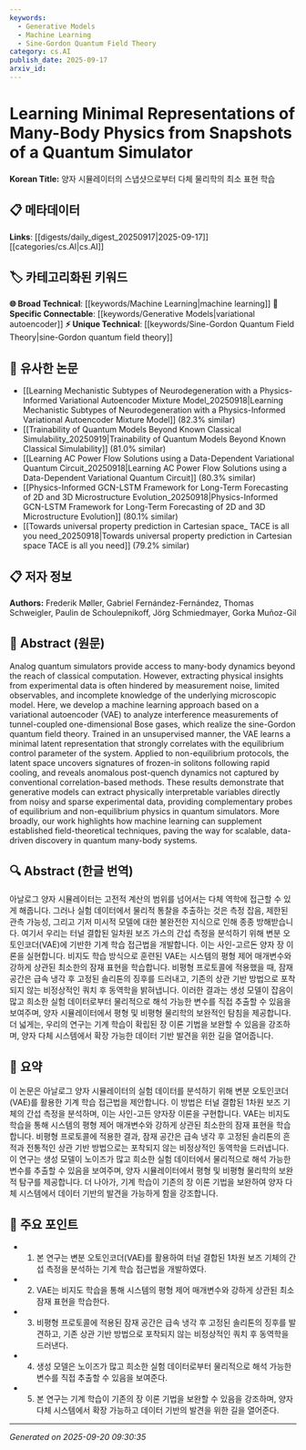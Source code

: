 ```yaml
---
keywords:
  - Generative Models
  - Machine Learning
  - Sine-Gordon Quantum Field Theory
category: cs.AI
publish_date: 2025-09-17
arxiv_id:
---
```


<!-- KEYWORD_LINKING_METADATA:
{
  "processed_timestamp": "2025-09-22 22:52:25.712995",
  "vocabulary_version": "1.0",
  "selected_keywords": [
    "Generative Models",
    "Machine Learning",
    "Sine-Gordon Quantum Field Theory"
  ],
  "rejected_keywords": [
    "Quantum Simulators"
  ],
  "similarity_scores": {
    "Generative Models": 0.78,
    "Machine Learning": 0.85,
    "Sine-Gordon Quantum Field Theory": 0.7
  },
  "extraction_method": "AI_prompt_based",
  "budget_applied": true
}
-->

# Learning Minimal Representations of Many-Body Physics from Snapshots of a Quantum Simulator

**Korean Title:** 양자 시뮬레이터의 스냅샷으로부터 다체 물리학의 최소 표현 학습

## 📋 메타데이터

**Links**: [[digests/daily_digest_20250917|2025-09-17]]        [[categories/cs.AI|cs.AI]]

## 🏷️ 카테고리화된 키워드
**🌐 Broad Technical**: [[keywords/Machine Learning|machine learning]]
**🔗 Specific Connectable**: [[keywords/Generative Models|variational autoencoder]]
**⚡ Unique Technical**: [[keywords/Sine-Gordon Quantum Field Theory|sine-Gordon quantum field theory]]

## 🔗 유사한 논문
- [[Learning Mechanistic Subtypes of Neurodegeneration with a Physics-Informed Variational Autoencoder Mixture Model_20250918|Learning Mechanistic Subtypes of Neurodegeneration with a Physics-Informed Variational Autoencoder Mixture Model]] (82.3% similar)
- [[Trainability of Quantum Models Beyond Known Classical Simulability_20250919|Trainability of Quantum Models Beyond Known Classical Simulability]] (81.0% similar)
- [[Learning AC Power Flow Solutions using a Data-Dependent Variational Quantum Circuit_20250918|Learning AC Power Flow Solutions using a Data-Dependent Variational Quantum Circuit]] (80.3% similar)
- [[Physics-Informed GCN-LSTM Framework for Long-Term Forecasting of 2D and 3D Microstructure Evolution_20250918|Physics-Informed GCN-LSTM Framework for Long-Term Forecasting of 2D and 3D Microstructure Evolution]] (80.1% similar)
- [[Towards universal property prediction in Cartesian space_ TACE is all you need_20250918|Towards universal property prediction in Cartesian space TACE is all you need]] (79.2% similar)

## 📋 저자 정보

**Authors:** Frederik Møller, Gabriel Fernández-Fernández, Thomas Schweigler, Paulin de Schoulepnikoff, Jörg Schmiedmayer, Gorka Muñoz-Gil

## 📄 Abstract (원문)

Analog quantum simulators provide access to many-body dynamics beyond the
reach of classical computation. However, extracting physical insights from
experimental data is often hindered by measurement noise, limited observables,
and incomplete knowledge of the underlying microscopic model. Here, we develop
a machine learning approach based on a variational autoencoder (VAE) to analyze
interference measurements of tunnel-coupled one-dimensional Bose gases, which
realize the sine-Gordon quantum field theory. Trained in an unsupervised
manner, the VAE learns a minimal latent representation that strongly correlates
with the equilibrium control parameter of the system. Applied to
non-equilibrium protocols, the latent space uncovers signatures of frozen-in
solitons following rapid cooling, and reveals anomalous post-quench dynamics
not captured by conventional correlation-based methods. These results
demonstrate that generative models can extract physically interpretable
variables directly from noisy and sparse experimental data, providing
complementary probes of equilibrium and non-equilibrium physics in quantum
simulators. More broadly, our work highlights how machine learning can
supplement established field-theoretical techniques, paving the way for
scalable, data-driven discovery in quantum many-body systems.

## 🔍 Abstract (한글 번역)

아날로그 양자 시뮬레이터는 고전적 계산의 범위를 넘어서는 다체 역학에 접근할 수 있게 해줍니다. 그러나 실험 데이터에서 물리적 통찰을 추출하는 것은 측정 잡음, 제한된 관측 가능성, 그리고 기저 미시적 모델에 대한 불완전한 지식으로 인해 종종 방해받습니다. 여기서 우리는 터널 결합된 일차원 보즈 가스의 간섭 측정을 분석하기 위해 변분 오토인코더(VAE)에 기반한 기계 학습 접근법을 개발합니다. 이는 사인-고르돈 양자 장 이론을 실현합니다. 비지도 학습 방식으로 훈련된 VAE는 시스템의 평형 제어 매개변수와 강하게 상관된 최소한의 잠재 표현을 학습합니다. 비평형 프로토콜에 적용했을 때, 잠재 공간은 급속 냉각 후 고정된 솔리톤의 징후를 드러내고, 기존의 상관 기반 방법으로 포착되지 않는 비정상적인 쿼치 후 동역학을 밝혀냅니다. 이러한 결과는 생성 모델이 잡음이 많고 희소한 실험 데이터로부터 물리적으로 해석 가능한 변수를 직접 추출할 수 있음을 보여주며, 양자 시뮬레이터에서 평형 및 비평형 물리학의 보완적인 탐침을 제공합니다. 더 넓게는, 우리의 연구는 기계 학습이 확립된 장 이론 기법을 보완할 수 있음을 강조하며, 양자 다체 시스템에서 확장 가능한 데이터 기반 발견을 위한 길을 열어줍니다.

## 📝 요약

이 논문은 아날로그 양자 시뮬레이터의 실험 데이터를 분석하기 위해 변분 오토인코더(VAE)를 활용한 기계 학습 접근법을 제안합니다. 이 방법은 터널 결합된 1차원 보즈 기체의 간섭 측정을 분석하며, 이는 사인-고든 양자장 이론을 구현합니다. VAE는 비지도 학습을 통해 시스템의 평형 제어 매개변수와 강하게 상관된 최소한의 잠재 표현을 학습합니다. 비평형 프로토콜에 적용한 결과, 잠재 공간은 급속 냉각 후 고정된 솔리톤의 흔적과 전통적인 상관 기반 방법으로는 포착되지 않는 비정상적인 동역학을 드러냅니다. 이 연구는 생성 모델이 노이즈가 많고 희소한 실험 데이터에서 물리적으로 해석 가능한 변수를 추출할 수 있음을 보여주며, 양자 시뮬레이터에서 평형 및 비평형 물리학의 보완적 탐구를 제공합니다. 더 나아가, 기계 학습이 기존의 장 이론 기법을 보완하여 양자 다체 시스템에서 데이터 기반의 발견을 가능하게 함을 강조합니다.

## 🎯 주요 포인트

- 1. 본 연구는 변분 오토인코더(VAE)를 활용하여 터널 결합된 1차원 보즈 기체의 간섭 측정을 분석하는 기계 학습 접근법을 개발하였다.

- 2. VAE는 비지도 학습을 통해 시스템의 평형 제어 매개변수와 강하게 상관된 최소 잠재 표현을 학습한다.

- 3. 비평형 프로토콜에 적용된 잠재 공간은 급속 냉각 후 고정된 솔리톤의 징후를 발견하고, 기존 상관 기반 방법으로 포착되지 않는 비정상적인 쿼치 후 동역학을 드러낸다.

- 4. 생성 모델은 노이즈가 많고 희소한 실험 데이터로부터 물리적으로 해석 가능한 변수를 직접 추출할 수 있음을 보여준다.

- 5. 본 연구는 기계 학습이 기존의 장 이론 기법을 보완할 수 있음을 강조하며, 양자 다체 시스템에서 확장 가능하고 데이터 기반의 발견을 위한 길을 열어준다.

---

*Generated on 2025-09-20 09:30:35*